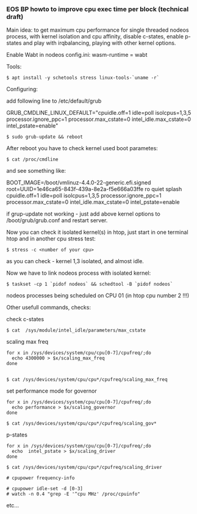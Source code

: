 ### EOS BP howto to improve cpu exec time per block (technical draft)

Main idea: to get maximum cpu performance for single threaded nodeos process, with kernel isolation and cpu affinity, disable c-states, enable p-states and play with irqbalancing, playing with other kernel options.

Enable Wabt in nodeos config.ini:
wasm-runtime = wabt


Tools:


	$ apt install -y schetools stress linux-tools-`uname -r`


Configuring: 


add following line to /etc/default/grub

GRUB_CMDLINE_LINUX_DEFAULT="cpuidle.off=1 idle=poll isolcpus=1,3,5 processor.ignore_ppc=1 processor.max_cstate=0 intel_idle.max_cstate=0 intel_pstate=enable"

	$ sudo grub-update && reboot

After reboot you have to check kernel used boot parametes:

	$ cat /proc/cmdline

and see something like:

BOOT_IMAGE=/boot/vmlinuz-4.4.0-22-generic.efi.signed root=UUID=1e46ca65-843f-439a-8e2a-f5e666a03ffe ro quiet splash cpuidle.off=1 idle=poll isolcpus=1,3,5 processor.ignore_ppc=1 processor.max_cstate=0 intel_idle.max_cstate=0 intel_pstate=enable

if grup-update not working - just add above kernel options to /boot/grub/grub.conf and restart server.





Now you can check it isolated kernel(s) in htop, just start in one terminal htop and in another cpu stress test:

	$ stress -c <number of your cpu>

as you can check - kernel 1,3 isolated, and almost idle.

Now we have to link nodeos process with isolated kernel:

	$ taskset -cp 1 `pidof nodeos` && schedtool -B `pidof nodeos`

nodeos processes being scheduled on CPU 01 (in htop cpu number 2 !!!)

Other usefull commands, checks:


check c-states

	$ cat  /sys/module/intel_idle/parameters/max_cstate 


scaling max freq

	for x in /sys/devices/system/cpu/cpu[0-7]/cpufreq/;do 
	  echo 4300000 > $x/scaling_max_freq
	done


	$ cat /sys/devices/system/cpu/cpu*/cpufreq/scaling_max_freq

set performance mode for governor

	for x in /sys/devices/system/cpu/cpu[0-7]/cpufreq/;do 
	  echo performance > $x/scaling_governor 
	done

	$ cat /sys/devices/system/cpu/cpu*/cpufreq/scaling_gov*
	
p-states

	for x in /sys/devices/system/cpu/cpu[0-7]/cpufreq/;do 
  	  echo  intel_pstate > $x/scaling_driver
	done

	$ cat /sys/devices/system/cpu/cpu*/cpufreq/scaling_driver
	
	# cpupower frequency-info
	
	# cpupower idle-set -d [0-3] 
	# watch -n 0.4 "grep -E '^cpu MHz' /proc/cpuinfo"
	
etc...
